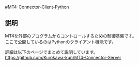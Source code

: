 #MT4-Connector-Client-Python
## 説明
MT4を外部のプログラムからコントロールするための制御基盤です。  
ここで公開しているのはPythonのクライアント機能です。  

詳細は以下のページでまとめて説明しています。  
https://github.com/Kurokawa-kun/MT4-Connector-Server
